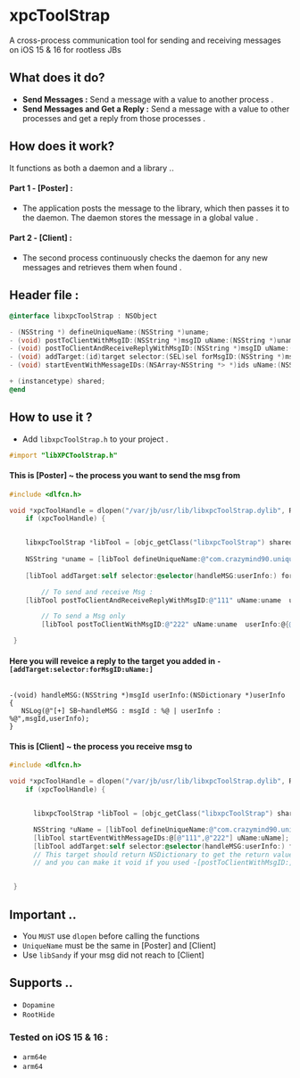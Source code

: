 # xpcToolStrap
A cross-process communication tool for sending and receiving messages on iOS 15 &amp; 16 for rootless JBs


## What does it do?

* **Send Messages :** Send a message with a value to another process .
* **Send Messages and Get a Reply :** Send a message with a value to other processes and get a reply from those processes .

## How does it work?

It functions as both a daemon and a library ..

#### Part 1 - [Poster] :
* The application posts the message to the library, which then passes it to the daemon. The daemon stores the message in a global value .


#### Part 2 - [Client] :
* The second process continuously checks the daemon for any new messages and retrieves them when found .


## Header file : 

```objective-c
@interface libxpcToolStrap : NSObject

- (NSString *) defineUniqueName:(NSString *)uname;
- (void) postToClientWithMsgID:(NSString *)msgID uName:(NSString *)uname userInfo:(NSDictionary *)dict;
- (void) postToClientAndReceiveReplyWithMsgID:(NSString *)msgID uName:(NSString *)uname userInfo:(NSDictionary *)dict;
- (void) addTarget:(id)target selector:(SEL)sel forMsgID:(NSString *)msgID uName:(NSString *)uName;
- (void) startEventWithMessageIDs:(NSArray<NSString *> *)ids uName:(NSString *)uName;

+ (instancetype) shared;
@end
```
## How to use it ?

* Add `libxpcToolStrap.h` to your project .
```objective-c
#import "libXPCToolStrap.h"
```

#### This is [Poster] ~ the process you want to send the msg from
```objective-c
#include <dlfcn.h>
```
```objective-c
void *xpcToolHandle = dlopen("/var/jb/usr/lib/libxpcToolStrap.dylib", RTLD_LAZY);
	if (xpcToolHandle) {


	libxpcToolStrap *libTool = [objc_getClass("libxpcToolStrap") shared];
 
	NSString *uname = [libTool defineUniqueName:@"com.crazymind90.uniqueName"];
	
	[libTool addTarget:self selector:@selector(handleMSG:userInfo:) forMsgID:@"111" uName:uname];

        // To send and receive Msg :
  	[libTool postToClientAndReceiveReplyWithMsgID:@"111" uName:uname  userInfo:@{@"UDID":@"11111111-11111-11111"}];

        // To send a Msg only
        [libTool postToClientWithMsgID:@"222" uName:uname  userInfo:@{@"UDID":@"22222222-22222-22222"}];

 }
```

#### Here you will reveice a reply to the target you added in `-[addTarget:selector:forMsgID:uName:]`
```

-(void) handleMSG:(NSString *)msgId userInfo:(NSDictionary *)userInfo {
   NSLog(@"[+] SB~handleMSG : msgId : %@ | userInfo : %@",msgId,userInfo);
}

```



#### This is [Client] ~ the process you receive msg to
```objective-c
#include <dlfcn.h>
```
```objective-c
void *xpcToolHandle = dlopen("/var/jb/usr/lib/libxpcToolStrap.dylib", RTLD_LAZY);
	if (xpcToolHandle) {


      libxpcToolStrap *libTool = [objc_getClass("libxpcToolStrap") shared];

      NSString *uName = [libTool defineUniqueName:@"com.crazymind90.uniqueName"];
      [libTool startEventWithMessageIDs:@[@"111",@"222"] uName:uName];
      [libTool addTarget:self selector:@selector(handleMSG:userInfo:) forMsgID:@"111" uName:uName];
      // This target should return NSDictionary to get the return value if you used -[postToClientAndReceiveReplyWithMsgID:]
      // and you can make it void if you used -[postToClientWithMsgID:]


 }
```

## Important ..
* You `MUST` use `dlopen` before calling the functions
* `UniqueName` must be the same in [Poster] and [Client]
* Use `libSandy` if your msg did not reach to [Client]




## Supports ..

* `Dopamine`
* `RootHide`
  
### Tested on iOS 15 & 16 :

* `arm64e`
* `arm64`




